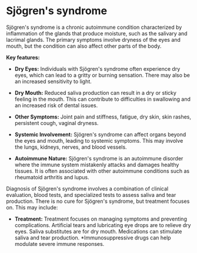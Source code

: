 # Sjögren's syndrome

Sjögren's syndrome is a chronic autoimmune condition characterized by inflammation of the glands that produce moisture, such as the salivary and lacrimal glands. The primary symptoms involve dryness of the eyes and mouth, but the condition can also affect other parts of the body.

**Key features:**

* **Dry Eyes:** Individuals with Sjögren's syndrome often experience dry eyes, which can lead to a gritty or burning sensation. There may also be an increased sensitivity to light.

* **Dry Mouth:** Reduced saliva production can result in a dry or sticky feeling in the mouth. This can contribute to difficulties in swallowing and an increased risk of dental issues.

* **Other Symptoms:** Joint pain and stiffness, fatigue, dry skin, skin rashes, persistent cough, vaginal dryness.

* **Systemic Involvement:** Sjögren's syndrome can affect organs beyond the eyes and mouth, leading to systemic symptoms. This may involve the lungs, kidneys, nerves, and blood vessels.

* **Autoimmune Nature:** Sjögren's syndrome is an autoimmune disorder where the immune system mistakenly attacks and damages healthy tissues. It is often associated with other autoimmune conditions such as rheumatoid arthritis and lupus.

Diagnosis of Sjögren's syndrome involves a combination of clinical evaluation, blood tests, and specialized tests to assess saliva and tear production. There is no cure for Sjögren's syndrome, but treatment focuses on. This may include:

* **Treatment:** Treatment focuses on managing symptoms and preventing complications. Artificial tears and lubricating eye drops are to relieve dry eyes. Saliva substitutes are for dry mouth. Medications can stimulate saliva and tear production. *Immunosuppressive drugs can help modulate severe immune responses.
